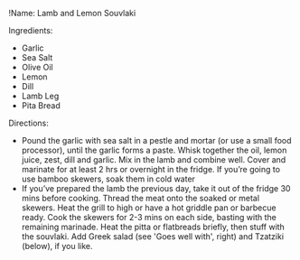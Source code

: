 !Name: Lamb and Lemon Souvlaki

Ingredients:
- Garlic
- Sea Salt
- Olive Oil
- Lemon
- Dill
- Lamb Leg
- Pita Bread

Directions:
- Pound the garlic with sea salt in a pestle and mortar (or use a small food processor), until the garlic forms a paste. Whisk together the oil, lemon juice, zest, dill and garlic. Mix in the lamb and combine well. Cover and marinate for at least 2 hrs or overnight in the fridge. If you’re going to use bamboo skewers, soak them in cold water
- If you’ve prepared the lamb the previous day, take it out of the fridge 30 mins before cooking. Thread the meat onto the soaked or metal skewers. Heat the grill to high or have a hot griddle pan or barbecue ready. Cook the skewers for 2-3 mins on each side, basting with the remaining marinade. Heat the pitta or flatbreads briefly, then stuff with the souvlaki. Add Greek salad (see 'Goes well with', right) and Tzatziki (below), if you like.
